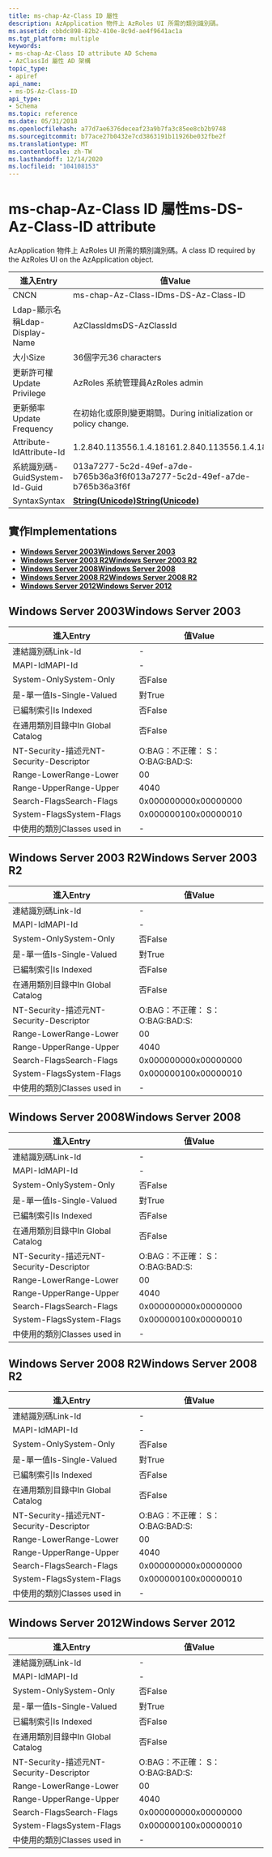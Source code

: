 ```yaml
---
title: ms-chap-Az-Class ID 屬性
description: AzApplication 物件上 AzRoles UI 所需的類別識別碼。
ms.assetid: cbbdc898-82b2-410e-8c9d-ae4f9641ac1a
ms.tgt_platform: multiple
keywords:
- ms-chap-Az-Class ID attribute AD Schema
- AzClassId 屬性 AD 架構
topic_type:
- apiref
api_name:
- ms-DS-Az-Class-ID
api_type:
- Schema
ms.topic: reference
ms.date: 05/31/2018
ms.openlocfilehash: a77d7ae6376deceaf23a9b7fa3c85ee8cb2b9748
ms.sourcegitcommit: b77ace27b0432e7cd3863191b11926be032fbe2f
ms.translationtype: MT
ms.contentlocale: zh-TW
ms.lasthandoff: 12/14/2020
ms.locfileid: "104108153"
---
```

# <a name="ms-ds-az-class-id-attribute"></a><span data-ttu-id="a148a-105">ms-chap-Az-Class ID 屬性</span><span class="sxs-lookup"><span data-stu-id="a148a-105">ms-DS-Az-Class-ID attribute</span></span>

<span data-ttu-id="a148a-106">AzApplication 物件上 AzRoles UI 所需的類別識別碼。</span><span class="sxs-lookup"><span data-stu-id="a148a-106">A class ID required by the AzRoles UI on the AzApplication object.</span></span>



| <span data-ttu-id="a148a-107">進入</span><span class="sxs-lookup"><span data-stu-id="a148a-107">Entry</span></span> | <span data-ttu-id="a148a-108">值</span><span class="sxs-lookup"><span data-stu-id="a148a-108">Value</span></span> |
|-------------------|---------------------------------------------|
| <span data-ttu-id="a148a-109">CN</span><span class="sxs-lookup"><span data-stu-id="a148a-109">CN</span></span>                | <span data-ttu-id="a148a-110">ms-chap-Az-Class-ID</span><span class="sxs-lookup"><span data-stu-id="a148a-110">ms-DS-Az-Class-ID</span></span>                           |
| <span data-ttu-id="a148a-111">Ldap-顯示名稱</span><span class="sxs-lookup"><span data-stu-id="a148a-111">Ldap-Display-Name</span></span> | <span data-ttu-id="a148a-112">AzClassId</span><span class="sxs-lookup"><span data-stu-id="a148a-112">msDS-AzClassId</span></span>                              |
| <span data-ttu-id="a148a-113">大小</span><span class="sxs-lookup"><span data-stu-id="a148a-113">Size</span></span>              | <span data-ttu-id="a148a-114">36個字元</span><span class="sxs-lookup"><span data-stu-id="a148a-114">36 characters</span></span>                               |
| <span data-ttu-id="a148a-115">更新許可權</span><span class="sxs-lookup"><span data-stu-id="a148a-115">Update Privilege</span></span>  | <span data-ttu-id="a148a-116">AzRoles 系統管理員</span><span class="sxs-lookup"><span data-stu-id="a148a-116">AzRoles admin</span></span>                               |
| <span data-ttu-id="a148a-117">更新頻率</span><span class="sxs-lookup"><span data-stu-id="a148a-117">Update Frequency</span></span>  | <span data-ttu-id="a148a-118">在初始化或原則變更期間。</span><span class="sxs-lookup"><span data-stu-id="a148a-118">During initialization or policy change.</span></span>     |
| <span data-ttu-id="a148a-119">Attribute-Id</span><span class="sxs-lookup"><span data-stu-id="a148a-119">Attribute-Id</span></span>      | <span data-ttu-id="a148a-120">1.2.840.113556.1.4.1816</span><span class="sxs-lookup"><span data-stu-id="a148a-120">1.2.840.113556.1.4.1816</span></span>                     |
| <span data-ttu-id="a148a-121">系統識別碼-Guid</span><span class="sxs-lookup"><span data-stu-id="a148a-121">System-Id-Guid</span></span>    | <span data-ttu-id="a148a-122">013a7277-5c2d-49ef-a7de-b765b36a3f6f</span><span class="sxs-lookup"><span data-stu-id="a148a-122">013a7277-5c2d-49ef-a7de-b765b36a3f6f</span></span>        |
| <span data-ttu-id="a148a-123">Syntax</span><span class="sxs-lookup"><span data-stu-id="a148a-123">Syntax</span></span>            | [<span data-ttu-id="a148a-124">**String(Unicode)**</span><span class="sxs-lookup"><span data-stu-id="a148a-124">**String(Unicode)**</span></span>](s-string-unicode.md) |



## <a name="implementations"></a><span data-ttu-id="a148a-125">實作</span><span class="sxs-lookup"><span data-stu-id="a148a-125">Implementations</span></span>

-   [<span data-ttu-id="a148a-126">**Windows Server 2003**</span><span class="sxs-lookup"><span data-stu-id="a148a-126">**Windows Server 2003**</span></span>](#windows-server-2003)
-   [<span data-ttu-id="a148a-127">**Windows Server 2003 R2**</span><span class="sxs-lookup"><span data-stu-id="a148a-127">**Windows Server 2003 R2**</span></span>](#windows-server-2003-r2)
-   [<span data-ttu-id="a148a-128">**Windows Server 2008**</span><span class="sxs-lookup"><span data-stu-id="a148a-128">**Windows Server 2008**</span></span>](#windows-server-2008)
-   [<span data-ttu-id="a148a-129">**Windows Server 2008 R2**</span><span class="sxs-lookup"><span data-stu-id="a148a-129">**Windows Server 2008 R2**</span></span>](#windows-server-2008-r2)
-   [<span data-ttu-id="a148a-130">**Windows Server 2012**</span><span class="sxs-lookup"><span data-stu-id="a148a-130">**Windows Server 2012**</span></span>](#windows-server-2012)

## <a name="windows-server-2003"></a><span data-ttu-id="a148a-131">Windows Server 2003</span><span class="sxs-lookup"><span data-stu-id="a148a-131">Windows Server 2003</span></span>



| <span data-ttu-id="a148a-132">進入</span><span class="sxs-lookup"><span data-stu-id="a148a-132">Entry</span></span> | <span data-ttu-id="a148a-133">值</span><span class="sxs-lookup"><span data-stu-id="a148a-133">Value</span></span> |
|------------------------|--------------|
| <span data-ttu-id="a148a-134">連結識別碼</span><span class="sxs-lookup"><span data-stu-id="a148a-134">Link-Id</span></span>                | \-           |
| <span data-ttu-id="a148a-135">MAPI-Id</span><span class="sxs-lookup"><span data-stu-id="a148a-135">MAPI-Id</span></span>                | \-           |
| <span data-ttu-id="a148a-136">System-Only</span><span class="sxs-lookup"><span data-stu-id="a148a-136">System-Only</span></span>            | <span data-ttu-id="a148a-137">否</span><span class="sxs-lookup"><span data-stu-id="a148a-137">False</span></span>        |
| <span data-ttu-id="a148a-138">是-單一值</span><span class="sxs-lookup"><span data-stu-id="a148a-138">Is-Single-Valued</span></span>       | <span data-ttu-id="a148a-139">對</span><span class="sxs-lookup"><span data-stu-id="a148a-139">True</span></span>         |
| <span data-ttu-id="a148a-140">已編制索引</span><span class="sxs-lookup"><span data-stu-id="a148a-140">Is Indexed</span></span>             | <span data-ttu-id="a148a-141">否</span><span class="sxs-lookup"><span data-stu-id="a148a-141">False</span></span>        |
| <span data-ttu-id="a148a-142">在通用類別目錄中</span><span class="sxs-lookup"><span data-stu-id="a148a-142">In Global Catalog</span></span>      | <span data-ttu-id="a148a-143">否</span><span class="sxs-lookup"><span data-stu-id="a148a-143">False</span></span>        |
| <span data-ttu-id="a148a-144">NT-Security-描述元</span><span class="sxs-lookup"><span data-stu-id="a148a-144">NT-Security-Descriptor</span></span> | <span data-ttu-id="a148a-145">O:BAG：不正確： S：</span><span class="sxs-lookup"><span data-stu-id="a148a-145">O:BAG:BAD:S:</span></span> |
| <span data-ttu-id="a148a-146">Range-Lower</span><span class="sxs-lookup"><span data-stu-id="a148a-146">Range-Lower</span></span>            | <span data-ttu-id="a148a-147">0</span><span class="sxs-lookup"><span data-stu-id="a148a-147">0</span></span>            |
| <span data-ttu-id="a148a-148">Range-Upper</span><span class="sxs-lookup"><span data-stu-id="a148a-148">Range-Upper</span></span>            | <span data-ttu-id="a148a-149">40</span><span class="sxs-lookup"><span data-stu-id="a148a-149">40</span></span>           |
| <span data-ttu-id="a148a-150">Search-Flags</span><span class="sxs-lookup"><span data-stu-id="a148a-150">Search-Flags</span></span>           | <span data-ttu-id="a148a-151">0x00000000</span><span class="sxs-lookup"><span data-stu-id="a148a-151">0x00000000</span></span>   |
| <span data-ttu-id="a148a-152">System-Flags</span><span class="sxs-lookup"><span data-stu-id="a148a-152">System-Flags</span></span>           | <span data-ttu-id="a148a-153">0x00000010</span><span class="sxs-lookup"><span data-stu-id="a148a-153">0x00000010</span></span>   |
| <span data-ttu-id="a148a-154">中使用的類別</span><span class="sxs-lookup"><span data-stu-id="a148a-154">Classes used in</span></span>        | \-           |



## <a name="windows-server-2003-r2"></a><span data-ttu-id="a148a-155">Windows Server 2003 R2</span><span class="sxs-lookup"><span data-stu-id="a148a-155">Windows Server 2003 R2</span></span>



| <span data-ttu-id="a148a-156">進入</span><span class="sxs-lookup"><span data-stu-id="a148a-156">Entry</span></span> | <span data-ttu-id="a148a-157">值</span><span class="sxs-lookup"><span data-stu-id="a148a-157">Value</span></span> |
|------------------------|--------------|
| <span data-ttu-id="a148a-158">連結識別碼</span><span class="sxs-lookup"><span data-stu-id="a148a-158">Link-Id</span></span>                | \-           |
| <span data-ttu-id="a148a-159">MAPI-Id</span><span class="sxs-lookup"><span data-stu-id="a148a-159">MAPI-Id</span></span>                | \-           |
| <span data-ttu-id="a148a-160">System-Only</span><span class="sxs-lookup"><span data-stu-id="a148a-160">System-Only</span></span>            | <span data-ttu-id="a148a-161">否</span><span class="sxs-lookup"><span data-stu-id="a148a-161">False</span></span>        |
| <span data-ttu-id="a148a-162">是-單一值</span><span class="sxs-lookup"><span data-stu-id="a148a-162">Is-Single-Valued</span></span>       | <span data-ttu-id="a148a-163">對</span><span class="sxs-lookup"><span data-stu-id="a148a-163">True</span></span>         |
| <span data-ttu-id="a148a-164">已編制索引</span><span class="sxs-lookup"><span data-stu-id="a148a-164">Is Indexed</span></span>             | <span data-ttu-id="a148a-165">否</span><span class="sxs-lookup"><span data-stu-id="a148a-165">False</span></span>        |
| <span data-ttu-id="a148a-166">在通用類別目錄中</span><span class="sxs-lookup"><span data-stu-id="a148a-166">In Global Catalog</span></span>      | <span data-ttu-id="a148a-167">否</span><span class="sxs-lookup"><span data-stu-id="a148a-167">False</span></span>        |
| <span data-ttu-id="a148a-168">NT-Security-描述元</span><span class="sxs-lookup"><span data-stu-id="a148a-168">NT-Security-Descriptor</span></span> | <span data-ttu-id="a148a-169">O:BAG：不正確： S：</span><span class="sxs-lookup"><span data-stu-id="a148a-169">O:BAG:BAD:S:</span></span> |
| <span data-ttu-id="a148a-170">Range-Lower</span><span class="sxs-lookup"><span data-stu-id="a148a-170">Range-Lower</span></span>            | <span data-ttu-id="a148a-171">0</span><span class="sxs-lookup"><span data-stu-id="a148a-171">0</span></span>            |
| <span data-ttu-id="a148a-172">Range-Upper</span><span class="sxs-lookup"><span data-stu-id="a148a-172">Range-Upper</span></span>            | <span data-ttu-id="a148a-173">40</span><span class="sxs-lookup"><span data-stu-id="a148a-173">40</span></span>           |
| <span data-ttu-id="a148a-174">Search-Flags</span><span class="sxs-lookup"><span data-stu-id="a148a-174">Search-Flags</span></span>           | <span data-ttu-id="a148a-175">0x00000000</span><span class="sxs-lookup"><span data-stu-id="a148a-175">0x00000000</span></span>   |
| <span data-ttu-id="a148a-176">System-Flags</span><span class="sxs-lookup"><span data-stu-id="a148a-176">System-Flags</span></span>           | <span data-ttu-id="a148a-177">0x00000010</span><span class="sxs-lookup"><span data-stu-id="a148a-177">0x00000010</span></span>   |
| <span data-ttu-id="a148a-178">中使用的類別</span><span class="sxs-lookup"><span data-stu-id="a148a-178">Classes used in</span></span>        | \-           |



## <a name="windows-server-2008"></a><span data-ttu-id="a148a-179">Windows Server 2008</span><span class="sxs-lookup"><span data-stu-id="a148a-179">Windows Server 2008</span></span>



| <span data-ttu-id="a148a-180">進入</span><span class="sxs-lookup"><span data-stu-id="a148a-180">Entry</span></span> | <span data-ttu-id="a148a-181">值</span><span class="sxs-lookup"><span data-stu-id="a148a-181">Value</span></span> |
|------------------------|--------------|
| <span data-ttu-id="a148a-182">連結識別碼</span><span class="sxs-lookup"><span data-stu-id="a148a-182">Link-Id</span></span>                | \-           |
| <span data-ttu-id="a148a-183">MAPI-Id</span><span class="sxs-lookup"><span data-stu-id="a148a-183">MAPI-Id</span></span>                | \-           |
| <span data-ttu-id="a148a-184">System-Only</span><span class="sxs-lookup"><span data-stu-id="a148a-184">System-Only</span></span>            | <span data-ttu-id="a148a-185">否</span><span class="sxs-lookup"><span data-stu-id="a148a-185">False</span></span>        |
| <span data-ttu-id="a148a-186">是-單一值</span><span class="sxs-lookup"><span data-stu-id="a148a-186">Is-Single-Valued</span></span>       | <span data-ttu-id="a148a-187">對</span><span class="sxs-lookup"><span data-stu-id="a148a-187">True</span></span>         |
| <span data-ttu-id="a148a-188">已編制索引</span><span class="sxs-lookup"><span data-stu-id="a148a-188">Is Indexed</span></span>             | <span data-ttu-id="a148a-189">否</span><span class="sxs-lookup"><span data-stu-id="a148a-189">False</span></span>        |
| <span data-ttu-id="a148a-190">在通用類別目錄中</span><span class="sxs-lookup"><span data-stu-id="a148a-190">In Global Catalog</span></span>      | <span data-ttu-id="a148a-191">否</span><span class="sxs-lookup"><span data-stu-id="a148a-191">False</span></span>        |
| <span data-ttu-id="a148a-192">NT-Security-描述元</span><span class="sxs-lookup"><span data-stu-id="a148a-192">NT-Security-Descriptor</span></span> | <span data-ttu-id="a148a-193">O:BAG：不正確： S：</span><span class="sxs-lookup"><span data-stu-id="a148a-193">O:BAG:BAD:S:</span></span> |
| <span data-ttu-id="a148a-194">Range-Lower</span><span class="sxs-lookup"><span data-stu-id="a148a-194">Range-Lower</span></span>            | <span data-ttu-id="a148a-195">0</span><span class="sxs-lookup"><span data-stu-id="a148a-195">0</span></span>            |
| <span data-ttu-id="a148a-196">Range-Upper</span><span class="sxs-lookup"><span data-stu-id="a148a-196">Range-Upper</span></span>            | <span data-ttu-id="a148a-197">40</span><span class="sxs-lookup"><span data-stu-id="a148a-197">40</span></span>           |
| <span data-ttu-id="a148a-198">Search-Flags</span><span class="sxs-lookup"><span data-stu-id="a148a-198">Search-Flags</span></span>           | <span data-ttu-id="a148a-199">0x00000000</span><span class="sxs-lookup"><span data-stu-id="a148a-199">0x00000000</span></span>   |
| <span data-ttu-id="a148a-200">System-Flags</span><span class="sxs-lookup"><span data-stu-id="a148a-200">System-Flags</span></span>           | <span data-ttu-id="a148a-201">0x00000010</span><span class="sxs-lookup"><span data-stu-id="a148a-201">0x00000010</span></span>   |
| <span data-ttu-id="a148a-202">中使用的類別</span><span class="sxs-lookup"><span data-stu-id="a148a-202">Classes used in</span></span>        | \-           |



## <a name="windows-server-2008-r2"></a><span data-ttu-id="a148a-203">Windows Server 2008 R2</span><span class="sxs-lookup"><span data-stu-id="a148a-203">Windows Server 2008 R2</span></span>



| <span data-ttu-id="a148a-204">進入</span><span class="sxs-lookup"><span data-stu-id="a148a-204">Entry</span></span> | <span data-ttu-id="a148a-205">值</span><span class="sxs-lookup"><span data-stu-id="a148a-205">Value</span></span> |
|------------------------|--------------|
| <span data-ttu-id="a148a-206">連結識別碼</span><span class="sxs-lookup"><span data-stu-id="a148a-206">Link-Id</span></span>                | \-           |
| <span data-ttu-id="a148a-207">MAPI-Id</span><span class="sxs-lookup"><span data-stu-id="a148a-207">MAPI-Id</span></span>                | \-           |
| <span data-ttu-id="a148a-208">System-Only</span><span class="sxs-lookup"><span data-stu-id="a148a-208">System-Only</span></span>            | <span data-ttu-id="a148a-209">否</span><span class="sxs-lookup"><span data-stu-id="a148a-209">False</span></span>        |
| <span data-ttu-id="a148a-210">是-單一值</span><span class="sxs-lookup"><span data-stu-id="a148a-210">Is-Single-Valued</span></span>       | <span data-ttu-id="a148a-211">對</span><span class="sxs-lookup"><span data-stu-id="a148a-211">True</span></span>         |
| <span data-ttu-id="a148a-212">已編制索引</span><span class="sxs-lookup"><span data-stu-id="a148a-212">Is Indexed</span></span>             | <span data-ttu-id="a148a-213">否</span><span class="sxs-lookup"><span data-stu-id="a148a-213">False</span></span>        |
| <span data-ttu-id="a148a-214">在通用類別目錄中</span><span class="sxs-lookup"><span data-stu-id="a148a-214">In Global Catalog</span></span>      | <span data-ttu-id="a148a-215">否</span><span class="sxs-lookup"><span data-stu-id="a148a-215">False</span></span>        |
| <span data-ttu-id="a148a-216">NT-Security-描述元</span><span class="sxs-lookup"><span data-stu-id="a148a-216">NT-Security-Descriptor</span></span> | <span data-ttu-id="a148a-217">O:BAG：不正確： S：</span><span class="sxs-lookup"><span data-stu-id="a148a-217">O:BAG:BAD:S:</span></span> |
| <span data-ttu-id="a148a-218">Range-Lower</span><span class="sxs-lookup"><span data-stu-id="a148a-218">Range-Lower</span></span>            | <span data-ttu-id="a148a-219">0</span><span class="sxs-lookup"><span data-stu-id="a148a-219">0</span></span>            |
| <span data-ttu-id="a148a-220">Range-Upper</span><span class="sxs-lookup"><span data-stu-id="a148a-220">Range-Upper</span></span>            | <span data-ttu-id="a148a-221">40</span><span class="sxs-lookup"><span data-stu-id="a148a-221">40</span></span>           |
| <span data-ttu-id="a148a-222">Search-Flags</span><span class="sxs-lookup"><span data-stu-id="a148a-222">Search-Flags</span></span>           | <span data-ttu-id="a148a-223">0x00000000</span><span class="sxs-lookup"><span data-stu-id="a148a-223">0x00000000</span></span>   |
| <span data-ttu-id="a148a-224">System-Flags</span><span class="sxs-lookup"><span data-stu-id="a148a-224">System-Flags</span></span>           | <span data-ttu-id="a148a-225">0x00000010</span><span class="sxs-lookup"><span data-stu-id="a148a-225">0x00000010</span></span>   |
| <span data-ttu-id="a148a-226">中使用的類別</span><span class="sxs-lookup"><span data-stu-id="a148a-226">Classes used in</span></span>        | \-           |



## <a name="windows-server-2012"></a><span data-ttu-id="a148a-227">Windows Server 2012</span><span class="sxs-lookup"><span data-stu-id="a148a-227">Windows Server 2012</span></span>



| <span data-ttu-id="a148a-228">進入</span><span class="sxs-lookup"><span data-stu-id="a148a-228">Entry</span></span> | <span data-ttu-id="a148a-229">值</span><span class="sxs-lookup"><span data-stu-id="a148a-229">Value</span></span> |
|------------------------|--------------|
| <span data-ttu-id="a148a-230">連結識別碼</span><span class="sxs-lookup"><span data-stu-id="a148a-230">Link-Id</span></span>                | \-           |
| <span data-ttu-id="a148a-231">MAPI-Id</span><span class="sxs-lookup"><span data-stu-id="a148a-231">MAPI-Id</span></span>                | \-           |
| <span data-ttu-id="a148a-232">System-Only</span><span class="sxs-lookup"><span data-stu-id="a148a-232">System-Only</span></span>            | <span data-ttu-id="a148a-233">否</span><span class="sxs-lookup"><span data-stu-id="a148a-233">False</span></span>        |
| <span data-ttu-id="a148a-234">是-單一值</span><span class="sxs-lookup"><span data-stu-id="a148a-234">Is-Single-Valued</span></span>       | <span data-ttu-id="a148a-235">對</span><span class="sxs-lookup"><span data-stu-id="a148a-235">True</span></span>         |
| <span data-ttu-id="a148a-236">已編制索引</span><span class="sxs-lookup"><span data-stu-id="a148a-236">Is Indexed</span></span>             | <span data-ttu-id="a148a-237">否</span><span class="sxs-lookup"><span data-stu-id="a148a-237">False</span></span>        |
| <span data-ttu-id="a148a-238">在通用類別目錄中</span><span class="sxs-lookup"><span data-stu-id="a148a-238">In Global Catalog</span></span>      | <span data-ttu-id="a148a-239">否</span><span class="sxs-lookup"><span data-stu-id="a148a-239">False</span></span>        |
| <span data-ttu-id="a148a-240">NT-Security-描述元</span><span class="sxs-lookup"><span data-stu-id="a148a-240">NT-Security-Descriptor</span></span> | <span data-ttu-id="a148a-241">O:BAG：不正確： S：</span><span class="sxs-lookup"><span data-stu-id="a148a-241">O:BAG:BAD:S:</span></span> |
| <span data-ttu-id="a148a-242">Range-Lower</span><span class="sxs-lookup"><span data-stu-id="a148a-242">Range-Lower</span></span>            | <span data-ttu-id="a148a-243">0</span><span class="sxs-lookup"><span data-stu-id="a148a-243">0</span></span>            |
| <span data-ttu-id="a148a-244">Range-Upper</span><span class="sxs-lookup"><span data-stu-id="a148a-244">Range-Upper</span></span>            | <span data-ttu-id="a148a-245">40</span><span class="sxs-lookup"><span data-stu-id="a148a-245">40</span></span>           |
| <span data-ttu-id="a148a-246">Search-Flags</span><span class="sxs-lookup"><span data-stu-id="a148a-246">Search-Flags</span></span>           | <span data-ttu-id="a148a-247">0x00000000</span><span class="sxs-lookup"><span data-stu-id="a148a-247">0x00000000</span></span>   |
| <span data-ttu-id="a148a-248">System-Flags</span><span class="sxs-lookup"><span data-stu-id="a148a-248">System-Flags</span></span>           | <span data-ttu-id="a148a-249">0x00000010</span><span class="sxs-lookup"><span data-stu-id="a148a-249">0x00000010</span></span>   |
| <span data-ttu-id="a148a-250">中使用的類別</span><span class="sxs-lookup"><span data-stu-id="a148a-250">Classes used in</span></span>        | \-           |



 

 




